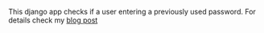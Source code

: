 This django app checks if a user entering a previously used password. For details check my [blog post](http://c0defreak.github.io/2016/02/18/django-password/)